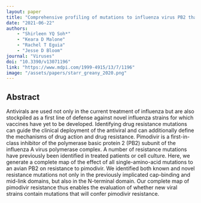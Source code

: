 ```yaml
---
layout: paper
title: "Comprehensive profiling of mutations to influenza virus PB2 that confer resistance to the cap-binding inhibitor pimodivir"
date: "2021-06-22"
authors: 
    - "Shirleen YQ Soh*"
    - "Keara D Malone"
    - "Rachel T Eguia"
    - "Jesse D Bloom"
journal: "Viruses"
doi: "10.3390/v13071196"
link: "https://www.mdpi.com/1999-4915/13/7/1196"
image: "/assets/papers/starr_greany_2020.png"
---
```


## Abstract

Antivirals are used not only in the current treatment of influenza but are also stockpiled as a first line of defense against novel influenza strains for which vaccines have yet to be developed. Identifying drug resistance mutations can guide the clinical deployment of the antiviral and can additionally define the mechanisms of drug action and drug resistance. Pimodivir is a first-in-class inhibitor of the polymerase basic protein 2 (PB2) subunit of the influenza A virus polymerase complex. A number of resistance mutations have previously been identified in treated patients or cell culture. Here, we generate a complete map of the effect of all single-amino-acid mutations to an avian PB2 on resistance to pimodivir. We identified both known and novel resistance mutations not only in the previously implicated cap-binding and mid-link domains, but also in the N-terminal domain. Our complete map of pimodivir resistance thus enables the evaluation of whether new viral strains contain mutations that will confer pimodivir resistance.
